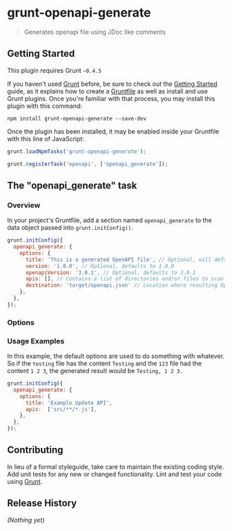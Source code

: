 # grunt-openapi-generate

> Generates openapi file using JDoc like comments

## Getting Started
This plugin requires Grunt `~0.4.5`

If you haven't used [Grunt](http://gruntjs.com/) before, be sure to check out the [Getting Started](http://gruntjs.com/getting-started) guide, as it explains how to create a [Gruntfile](http://gruntjs.com/sample-gruntfile) as well as install and use Grunt plugins. Once you're familiar with that process, you may install this plugin with this command:

```shell
npm install grunt-openapi-generate --save-dev
```

Once the plugin has been installed, it may be enabled inside your Gruntfile with this line of JavaScript:

```js
grunt.loadNpmTasks('grunt-openapi-generate');

grunt.registerTask('openapi', ['openapi_generate']);
```

## The "openapi_generate" task

### Overview
In your project's Gruntfile, add a section named `openapi_generate` to the data object passed into `grunt.initConfig()`.

```js
grunt.initConfig({
  openapi_generate: {
    options: {
      title: 'This is a generated OpenAPI file', // Optional, will default to text as printed here.
      version: '1.0.0', // Optional, defaults to 1.0.0
      openapiVersion: '3.0.1', // Optional, defaults to 3.0.1
      apis: [], // Contains a list of directories and/or files to scan for @swagger tags.
      destination: 'target/openapi.json' // Location where resulting OpenApi file is placed
    },
  },
});
```

### Options

### Usage Examples

In this example, the default options are used to do something with whatever. So if the `testing` file has the content `Testing` and the `123` file had the content `1 2 3`, the generated result would be `Testing, 1 2 3.`

```js
grunt.initConfig({
  openapi_generate: {
    options: {
      title: 'Example Update API',
      apis:  ['src/**/*.js'],
    },
  },
});
```

## Contributing
In lieu of a formal styleguide, take care to maintain the existing coding style. Add unit tests for any new or changed functionality. Lint and test your code using [Grunt](http://gruntjs.com/).

## Release History
_(Nothing yet)_
